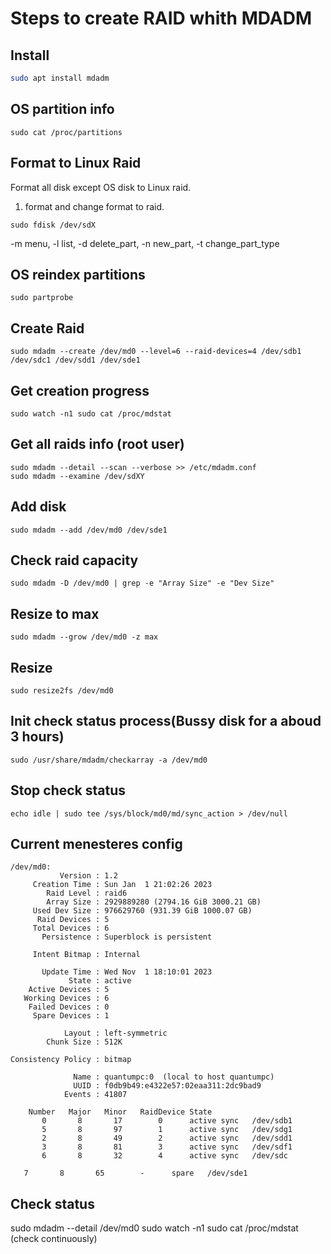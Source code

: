 # Steps to create RAID whith MDADM

## Install
```sh
sudo apt install mdadm
```
## OS partition info
```
sudo cat /proc/partitions
```
## Format to Linux Raid
Format all disk except OS disk to Linux raid.
1. format and change format to raid.
```
sudo fdisk /dev/sdX
```
-m menu, -l list, -d delete_part, -n new_part, -t change_part_type
	
## OS reindex partitions
```
sudo partprobe
```
## Create Raid
```
sudo mdadm --create /dev/md0 --level=6 --raid-devices=4 /dev/sdb1 /dev/sdc1 /dev/sdd1 /dev/sde1
```

## Get creation progress
```
sudo watch -n1 sudo cat /proc/mdstat
```

## Get all raids info (root user)
```
sudo mdadm --detail --scan --verbose >> /etc/mdadm.conf
sudo mdadm --examine /dev/sdXY
```

## Add disk
```
sudo mdadm --add /dev/md0 /dev/sde1
```

## Check raid capacity
```
sudo mdadm -D /dev/md0 | grep -e "Array Size" -e "Dev Size"
```

## Resize to max
```
sudo mdadm --grow /dev/md0 -z max
```

## Resize
```
sudo resize2fs /dev/md0
```

## Init check status process(Bussy disk for a aboud 3 hours)
```
sudo /usr/share/mdadm/checkarray -a /dev/md0
```

## Stop check status
```
echo idle | sudo tee /sys/block/md0/md/sync_action > /dev/null
```




## Current menesteres config
```
/dev/md0:
           Version : 1.2
     Creation Time : Sun Jan  1 21:02:26 2023
        Raid Level : raid6
        Array Size : 2929889280 (2794.16 GiB 3000.21 GB)
     Used Dev Size : 976629760 (931.39 GiB 1000.07 GB)
      Raid Devices : 5
     Total Devices : 6
       Persistence : Superblock is persistent

     Intent Bitmap : Internal

       Update Time : Wed Nov  1 18:10:01 2023
             State : active
    Active Devices : 5
   Working Devices : 6
    Failed Devices : 0
     Spare Devices : 1

            Layout : left-symmetric
        Chunk Size : 512K

Consistency Policy : bitmap

              Name : quantumpc:0  (local to host quantumpc)
              UUID : f0db9b49:e4322e57:02eaa311:2dc9bad9
            Events : 41807

    Number   Major   Minor   RaidDevice State
       0       8       17        0      active sync   /dev/sdb1
       5       8       97        1      active sync   /dev/sdg1
       2       8       49        2      active sync   /dev/sdd1
       3       8       81        3      active sync   /dev/sdf1
       6       8       32        4      active sync   /dev/sdc

```

       7       8       65        -      spare   /dev/sde1

## Check status
sudo mdadm --detail /dev/md0
sudo watch -n1 sudo cat /proc/mdstat (check continuously)
